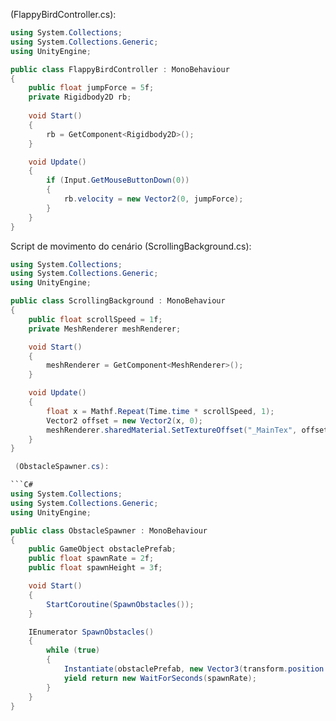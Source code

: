 (FlappyBirdController.cs):

```C#
using System.Collections;
using System.Collections.Generic;
using UnityEngine;

public class FlappyBirdController : MonoBehaviour
{
    public float jumpForce = 5f;
    private Rigidbody2D rb;
    
    void Start()
    {
        rb = GetComponent<Rigidbody2D>();
    }

    void Update()
    {
        if (Input.GetMouseButtonDown(0))
        {
            rb.velocity = new Vector2(0, jumpForce);
        }
    }
}
```

Script de movimento do cenário (ScrollingBackground.cs):

```C#
using System.Collections;
using System.Collections.Generic;
using UnityEngine;

public class ScrollingBackground : MonoBehaviour
{
    public float scrollSpeed = 1f;
    private MeshRenderer meshRenderer;

    void Start()
    {
        meshRenderer = GetComponent<MeshRenderer>();
    }

    void Update()
    {
        float x = Mathf.Repeat(Time.time * scrollSpeed, 1);
        Vector2 offset = new Vector2(x, 0);
        meshRenderer.sharedMaterial.SetTextureOffset("_MainTex", offset);
    }
}

 (ObstacleSpawner.cs):

```C#
using System.Collections;
using System.Collections.Generic;
using UnityEngine;

public class ObstacleSpawner : MonoBehaviour
{
    public GameObject obstaclePrefab;
    public float spawnRate = 2f;
    public float spawnHeight = 3f;

    void Start()
    {
        StartCoroutine(SpawnObstacles());
    }

    IEnumerator SpawnObstacles()
    {
        while (true)
        {
            Instantiate(obstaclePrefab, new Vector3(transform.position.x, Random.Range(-spawnHeight, spawnHeight), 0), Quaternion.identity);
            yield return new WaitForSeconds(spawnRate);
        }
    }
}
```

 

